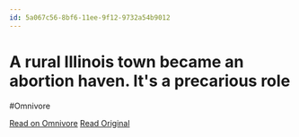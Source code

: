```yaml
---
id: 5a067c56-8bf6-11ee-9f12-9732a54b9012
---
```


# A rural Illinois town became an abortion haven. It's a precarious role
#Omnivore

[Read on Omnivore](https://omnivore.app/me/a-rural-illinois-town-became-an-abortion-haven-it-s-a-precarious-18c091ee2e5)
[Read Original](http://usatoday.com/in-depth/news/investigations/2023/06/04/carbondale-illinois-abortion-clinics/70180040007)

